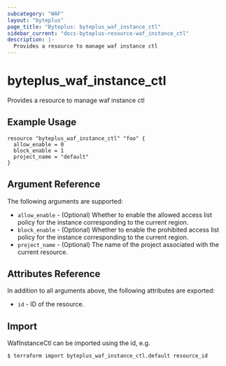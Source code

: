 ```yaml
---
subcategory: "WAF"
layout: "byteplus"
page_title: "Byteplus: byteplus_waf_instance_ctl"
sidebar_current: "docs-byteplus-resource-waf_instance_ctl"
description: |-
  Provides a resource to manage waf instance ctl
---
```

# byteplus_waf_instance_ctl
Provides a resource to manage waf instance ctl
## Example Usage
```hcl
resource "byteplus_waf_instance_ctl" "foo" {
  allow_enable = 0
  block_enable = 1
  project_name = "default"
}
```
## Argument Reference
The following arguments are supported:
* `allow_enable` - (Optional) Whether to enable the allowed access list policy for the instance corresponding to the current region.
* `block_enable` - (Optional) Whether to enable the prohibited access list policy for the instance corresponding to the current region.
* `project_name` - (Optional) The name of the project associated with the current resource.

## Attributes Reference
In addition to all arguments above, the following attributes are exported:
* `id` - ID of the resource.



## Import
WafInstanceCtl can be imported using the id, e.g.
```
$ terraform import byteplus_waf_instance_ctl.default resource_id
```

